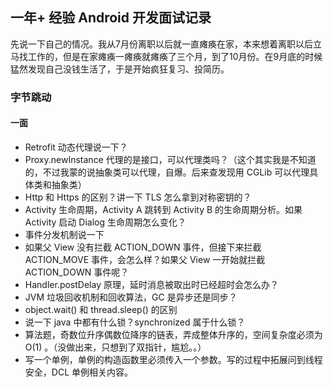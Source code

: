 ## 一年+ 经验 Android 开发面试记录

先说一下自己的情况。我从7月份离职以后就一直瘫痪在家，本来想着离职以后立马找工作的，但是在家瘫痪一瘫痪就瘫痪了三个月，到了10月份。在9月底的时候猛然发现自己没钱生活了，于是开始疯狂复习、投简历。

### 字节跳动

#### 一面

* Retrofit 动态代理说一下？
* Proxy.newInstance 代理的是接口，可以代理类吗？（这个其实我是不知道的，不过我蒙的说抽象类可以代理，自爆。后来查发现用 CGLib 可以代理具体类和抽象类）
* Http 和 Https 的区别？讲一下 TLS 怎么拿到对称密钥的？
* Activity 生命周期，Activity A 跳转到 Activity B 的生命周期分析。如果 Activity 启动 Dialog 生命周期怎么变化？
* 事件分发机制说一下
* 如果父 View 没有拦截 ACTION_DOWN 事件，但接下来拦截 ACTION_MOVE 事件，会怎么样？如果父 View 一开始就拦截 ACTION_DOWN 事件呢？
* Handler.postDelay 原理，延时消息被取出时已经超时会怎么办？
* JVM 垃圾回收机制和回收算法，GC 是异步还是同步？
* object.wait() 和 thread.sleep() 的区别
* 说一下 java 中都有什么锁？synchronized 属于什么锁？
* 算法题，奇数位升序偶数位降序的链表，弄成整体升序的，空间复杂度必须为 O(1) 。（没做出来，只想到了双指针，尴尬。。）
* 写一个单例，单例的构造函数里必须传入一个参数。写的过程中拓展问到线程安全，DCL 单例相关内容。

